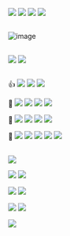 <a><img src="https://img.shields.io/badge/HI-000000?style=for-the-badge&logo=&logoColor=FFFFFF"/></a>
<a><img src="https://img.shields.io/badge/THERE-FFFFFF?style=for-the-badge&logoColor=000000"/></a>
<a><img src="https://img.shields.io/badge/I AM-FFFFFF?style=for-the-badge&logoColor=000000"/></a>
<a><img src="https://img.shields.io/badge/ZEBI-94399E?style=for-the-badge&logoColor=FFFFFF"/></a>
##
![image](https://user-images.githubusercontent.com/99427961/153495341-7959578f-daff-4e20-9ad0-8310f5ca1c91.png)
##
<a href="https://github.com/zoczebe" target="_blank"><img src="https://img.shields.io/badge/Zoczebe-181717?style=for-the-badge&logo=github&logoColor=FFFFFF"/></a>
<a href="zoczebe@gmail.com" target="_blank"><img src="https://img.shields.io/badge/zoczebe@gmail.com-EA4335?style=for-the-badge&logo=gmail&logoColor=FFFFFF"/></a>
##
👍
<a><img src="https://img.shields.io/badge/Photoshop-31A8FF?style=for-the-badge&logo=adobephotoshop&logoColor=FFFFFF"/></a>
<a><img src="https://img.shields.io/badge/Illustrator-FF9A00?style=for-the-badge&logo=adobeillustrator&logoColor=FFFFFF"/></a>
<a><img src="https://img.shields.io/badge/Premiere Pro-9999FF?style=for-the-badge&logo=adobepremierepro&logoColor=FFFFFF"/></a>

🌱
<a><img src="https://img.shields.io/badge/Blender-F5792A?style=for-the-badge&logo=blender&logoColor=FFFFFF"/></a>
<a><img src="https://img.shields.io/badge/HTML5-E34F26?style=for-the-badge&logo=html5&logoColor=FFFFFF"/></a>
<a><img src="https://img.shields.io/badge/CSS3-1572B6?style=for-the-badge&logo=css3&logoColor=FFFFFF"/></a>
<a><img src="https://img.shields.io/badge/JavaScript-F7DF1E?style=for-the-badge&logo=javascript&logoColor=000000"/></a>

🎁
<a><img src="https://img.shields.io/badge/Python-3766AB?style=for-the-badge&logo=Python&logoColor=white"/></a>
<a><img src="https://img.shields.io/badge/InDesign-FF3366?style=for-the-badge&logo=adobeindesign&logoColor=FFFFFF"/></a>
<a><img src="https://img.shields.io/badge/XD-FF61F6?style=for-the-badge&logo=adobexd&logoColor=FFFFFF"/></a>
<a><img src="https://img.shields.io/badge/After Effects-9999FF?style=for-the-badge&logo=adobeaftereffects&logoColor=FFFFFF"/></a>

🤔
<a><img src="https://img.shields.io/badge/Unreal Engine-0E1128?style=for-the-badge&logo=unrealengine&logoColor=FFFFFF"/></a>
<a><img src="https://img.shields.io/badge/Unity-FFFFFF?style=for-the-badge&logo=unity&logoColor=000000"/></a>
<a><img src="https://img.shields.io/badge/C-A8B9CC?style=for-the-badge&logo=c&logoColor=FFFFFF"/></a>
<a><img src="https://img.shields.io/badge/C Sharp-239120?style=for-the-badge&logo=csharp&logoColor=FFFFFF"/></a>
<a><img src="https://img.shields.io/badge/C++-00599C?style=for-the-badge&logo=c++&logoColor=FFFFFF"/></a>
##

<a><img src="https://img.shields.io/badge/I’m currently working on...-FFFFFF?style=for-the-badge&logoColor=000000"/></a> <p>
<a><img src="https://img.shields.io/badge/design-000000?style=for-the-badge&logoColor=FFFFFF"/></a>
<a><img src="https://img.shields.io/badge/character / fashion / brand / ux / ui-FFFFFF?style=for-the-badge&logoColor=000000"/></a> <p>
<a><img src="https://img.shields.io/badge/development-000000?style=for-the-badge&logoColor=FFFFFF"/></a>
<a><img src="https://img.shields.io/badge/website / app / game / discord bot -FFFFFF?style=for-the-badge&logoColor=000000"/></a> <p>
<a><img src="https://img.shields.io/badge/other-000000?style=for-the-badge&logoColor=FFFFFF"/></a>
<a><img src="https://img.shields.io/badge/world building / launching an NFT series / selling merchandise online-FFFFFF?style=for-the-badge&logoColor=000000"/></a> <p>
  <a><img src="https://img.shields.io/badge/becoming a content creator on YT/TWITCH / illustration / animation-FFFFFF?style=for-the-badge&logoColor=000000"/></a>
##
